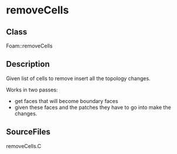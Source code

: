 # removeCells 
## Class
Foam::removeCells

## Description
Given list of cells to remove insert all the topology changes.

Works in two passes:
- get faces that will become boundary faces
- given these faces and the patches they have to go into make the
      changes.

## SourceFiles
removeCells.C

